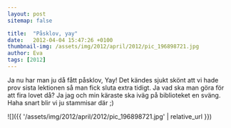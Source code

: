 ```yaml
---
layout: post
sitemap: false

title:  "Påsklov, yay"
date:   2012-04-04 15:47:26 +0100
thumbnail-img: /assets/img/2012/april/2012/pic_196898721.jpg
author: Eva
tags: [2012]
---
```


Ja nu har man ju då fått påsklov, Yay! Det kändes sjukt skönt att vi hade prov sista lektionen så man fick sluta extra tidigt. Ja vad ska man göra för att fira lovet då? Ja jag och min käraste ska iväg på biblioteket en sväng. Haha snart blir vi ju stammisar där ;)

![]({{ '/assets/img/2012/april/2012/pic_196898721.jpg'  | relative_url }})


